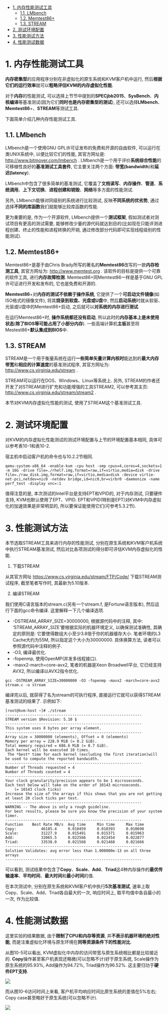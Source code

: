 
<!-- @import "[TOC]" {cmd="toc" depthFrom=1 depthTo=6 orderedList=false} -->

<!-- code_chunk_output -->

- [1. 内存性能测试工具](#1-内存性能测试工具)
  - [1.1. LMbench](#11-lmbench)
  - [1.2. Memtest86\+](#12-memtest86)
  - [1.3. STREAM](#13-stream)
- [2. 测试环境配置](#2-测试环境配置)
- [3. 性能测试方法](#3-性能测试方法)
- [4. 性能测试数据](#4-性能测试数据)

<!-- /code_chunk_output -->

# 1. 内存性能测试工具

**内存密集型**的应用程序分别在非虚拟化的原生系统和KVM客户机中运行, 然后**根据它们的运行效率**就可以**粗略评估KVM的内存虚拟化性能**. 

对于**内存**的性能测试, 可以选择上节节中提到的**SPECjbb2015**、**SysBench**、**内核编译**等基准测试(因为它们**同时也是内存密集型的测试**), 还可以选择**LMbench**、**Memtest86**+、**STREAM**等测试工具. 

下面简单介绍几种内存性能测试工具. 

## 1.1. LMbench

LMbench是一个使用GNU GPL许可证发布的免费和开源的自由软件, 可以运行在类UNIX系统中, 以便比较它们的性能, 其官方网址是: http://www.bitmover.com/lmbench . LMbench是一个用于评价**系统综合性能**的可移植性良好的**基准测试工具套件**, 它主要关注两个方面: **带宽(bandwidth**)和**延迟(latency**). 

LMbench中包含了很多简单的基准测试, 它覆盖了**文档读写**、**内存操作**、**管道**、**系统调用**、**上下文切换**、**进程创建和销毁**、**网络**等多方面的性能测试. 

另外, LMbench能够对同级别的系统进行比较测试, 反映**不同系统的优劣势**, 通过选择**不同的库函数**我们就能够比较库函数的性能. 

更为重要的是, 作为一个开源软件, LMbench提供一个**测试框架**, 假如测试者对测试项目有更高的测试需要, 能够修改少量的源代码就达到目的(比如现在只能评测进程创建、终止的性能和进程转换的开销, 通过修改部分代码即可实现线程级别的性能测试). 

## 1.2. Memtest86\+

Memtest86\+是基于由Chris Brady所写的著名的**Memtest86**改写的一款**内存检测工具**, 其官方网址为: http://www.memtest.org . 该软件的目标是提供一个可靠的软件工具, 进行**内存故障检测**. Memtest86\+同Memtest86一样是基于GNU GPL许可证进行开发和发布的, 它也是免费和开源的. 

**Memtest86**\+对**内存的测试不依赖于操作系统**, 它提供了一个**可启动文件镜像**(如ISO格式的镜像文件), 将其**烧录到软盘、光盘或U盘**中, 然后**启动系统**时就从软驱、光驱或U盘中的Memtest86\+启动, 之后就可以**对系统的内存进行测试**. 

在运行Memtest86\+时, **操作系统都还没有启动**, 所以此时的**内存基本上是未使用状态**(**除了BIOS等可能占用了小部分内存**). 一些高端计算机**主板**甚至将Mestest86\+**默认集成到BIOS**中. 

## 1.3. STREAM

STREAM是一个用于衡量系统在运行**一些简单矢量计算内核时**能达到的**最大内存带宽**和**相应的计算速度**的基准测试程序, 其官方网址为: http://www.cs.virginia.edu/stream .  

STREAM可以运行在DOS、Windows、Linux等系统上. 另外, STREAM的作者还开发了对STREAM进行扩充和功能增强的工具STREAM2, 可以参考其主页: http://www.cs.virginia.edu/stream/stream2 . 

本节对KVM内存虚拟化性能的测试, 使用了STREAM这个基准测试工具. 

# 2. 测试环境配置

对KVM的内存虚拟化性能测试的测试环境配置与上节的环境配置基本相同, 具体可以参考表10\-1和表10\-2. 

宿主机中启动客户机的命令也与10.2.2节相同. 

```
qemu-system-x86_64 -enable-kvm -cpu host -smp cpus=4,cores=4,sockets=1 -m 16G -drive file=./rhel7.img,format=raw,if=virtio,media=disk -drive file=./raw_disk.img,format=raw,if=virtio,media=disk -device virtio-net-pci,netdev=nic0 -netdev bridge,id=nic0,br=virbr0 -daemonize -name perf_test -display vnc=:1
```

值得注意的是, 本次测试的Intel平台是支持EPT和VPID的, 对于内存测试, 只要硬件支持, KVM也默认使用了EPT、VPID. EPT和VPID(特别是EPT)对KVM中内存虚拟化的加速效果是非常明显的, 所以要保证能使用它们(可参考5.3.2节). 

# 3. 性能测试方法

本节选取STREAM工具来进行内存的性能测试, 分别在原生系统和KVM客户机系统中执行STREAM基准测试, 然后对比各项测试的得分即可评估KVM内存虚拟化的性能. 

1. 下载STREAM

从其官方网址 https://www.cs.virginia.edu/stream/FTP/Code/ 下载STREAM测试程序, 截至笔者写作时, 其最新为5.10版本. 

2. 编译STREAM

我们使用C语言版本的stream.c(另有一个stream.f, 是Fortune语言版本), 然后运行下面的gcc命令编译. 这里解释一下几个编译选项. 

- \-DSTREAM\_ARRAY\_SIZE=30000000, 根据源代码中的注释, 其中: ‘STREAM_ARRAY_SIZE’要根据实际的机器环境定义, 以确保测试准确性, 其确定的原则是: 它要使得数组大小至少3.8倍于你的机器缓存大小. 笔者环境的L3 Cache大约为55M, 所以指定这个大小为30000000. 具体换算方法, 读者可以参照源代码中注释的例子. 
- \-O3, 编译最优化. 
- \-fopenmp, 使用OpenMP(并发多线程接口). 
- \-mavx2\-march=core\-avx2, 笔者的机器是Xeon Broadwell平台, 它已经支持AVX2, 所以编译以AVX2指令优化. 

```
gcc -DSTREAM_ARRAY_SIZE=30000000 -O3 -fopenmp -mavx2 -march=core-avx2 stream.c -o stream
```

编译完以后, 就获得了名为stream的可执行程序, 直接运行它就可以获得STREAM基准测试的结果了. 示例如下: 

```
[root@kvm-host ~]# ./stream
-------------------------------------------------------------
STREAM version $Revision: 5.10 $
-------------------------------------------------------------
This system uses 8 bytes per array element.
-------------------------------------------------------------
Array size = 30000000 (elements), Offset = 0 (elements)
Memory per array = 228.9 MiB (= 0.2 GiB).
Total memory required = 686.6 MiB (= 0.7 GiB).
Each kernel will be executed 10 times.
 The *best* time for each kernel (excluding the first iteration)will be used to compute the reported bandwidth.
-------------------------------------------------------------
Number of Threads requested = 4
Number of Threads counted = 4
-------------------------------------------------------------
Your clock granularity/precision appears to be 1 microseconds.
Each test below will take on the order of 10143 microseconds.
    (= 10143 clock ticks)
Increase the size of the arrays if this shows that you are not getting at least 20 clock ticks per test.
-------------------------------------------------------------
WARNING -- The above is only a rough guideline.
For best results, please be sure you know the precision of your system timer.
-------------------------------------------------------------
Function    Best Rate MB/s  Avg time     Min time     Max time
Copy:           46185.4     0.010459     0.010393     0.010690
Scale:          31227.9     0.015491     0.015371     0.015963
Add:            32065.5     0.022566     0.022454     0.022877
Triad:          33538.0     0.021568     0.021468     0.021666
-------------------------------------------------------------
Solution Validates: avg error less than 1.000000e-13 on all three arrays
-------------------------------------------------------------
```

可以看到, 测试结果中包含了**Copy**、**Scale**、**Add**、**Triad**这4种内存操作的**最优传输速率**、**平均时间**、**最大时间**和**最小时间**的值. 

在本次测试中, 分别在原生系统和KVM客户机中执行**5次基准测试**, 速率上取Copy、Scale、Add、Triad各自最大的一次, 响应时间上, 取平均值中各自最小的一次, 作为比较值. 

# 4. 性能测试数据

这里实验的结果数据, 由于**限制了CPU和内存等资源**, 并**不表示机器环境的绝对性能**, 而是注重虚拟化环境与原生环境在**同等资源条件下的性能对比**. 

从图10\-5可以看出, KVM虚拟化中内存的访问带宽与原生系统相比都是比较接近的. **Copy**操作甚至客户机表现还略微(可以忽略不计)好于原生系统, Scale操作为原生系统的95.93%, Add操作为94.72%, Triad操作为96.52%. 这主要归功于**硬件EPT支持**. 

![](./images/2019-05-11-21-33-33.png)

而从图10-6访问时间上来看, 客户机平均响应时间比原生系统的差值在5%左右; Copy case甚至略好于原生系统(可以忽略不计). 

![](./images/2019-05-11-21-35-45.png)